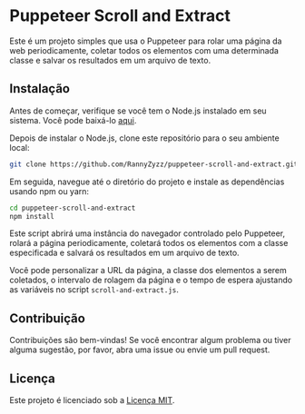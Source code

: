 # Puppeteer Scroll and Extract

Este é um projeto simples que usa o Puppeteer para rolar uma página da web periodicamente, coletar todos os elementos com uma determinada classe e salvar os resultados em um arquivo de texto.

## Instalação

Antes de começar, verifique se você tem o Node.js instalado em seu sistema. Você pode baixá-lo [aqui](https://nodejs.org/).

Depois de instalar o Node.js, clone este repositório para o seu ambiente local:

```bash
git clone https://github.com/RannyZyzz/puppeteer-scroll-and-extract.git
```
Em seguida, navegue até o diretório do projeto e instale as dependências usando npm ou yarn:

```bash
cd puppeteer-scroll-and-extract
npm install
```

Este script abrirá uma instância do navegador controlado pelo Puppeteer, rolará a página periodicamente, coletará todos os elementos com a classe especificada e salvará os resultados em um arquivo de texto.

Você pode personalizar a URL da página, a classe dos elementos a serem coletados, o intervalo de rolagem da página e o tempo de espera ajustando as variáveis no script `scroll-and-extract.js`.

## Contribuição

Contribuições são bem-vindas! Se você encontrar algum problema ou tiver alguma sugestão, por favor, abra uma issue ou envie um pull request.

## Licença

Este projeto é licenciado sob a [Licença MIT](https://github.com/RannyZyzz).
